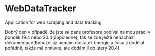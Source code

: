 # WebDataTracker
Application for web scraping and data tracking

Dobrý den v případě, že jste se pane profesore podíval na mou práci v pondělí 19.4 nebo 20.4(dopoledne), tak se zde ještě nenachází dokumentace(Bohužel již nemám dostatek energie a času jí dodělat pořádně, takže mě omluvte, ale dodám jí do úterý 20.4)
